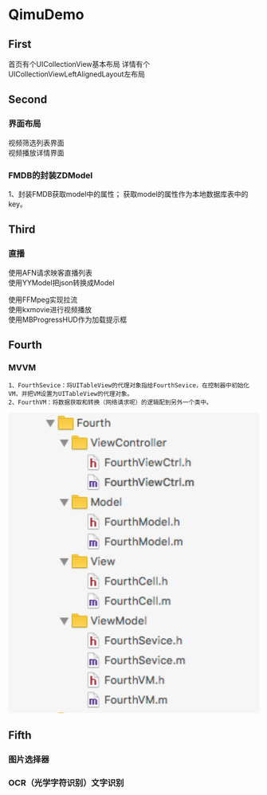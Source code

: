 # QimuDemo


## First
首页有个UICollectionView基本布局
详情有个UICollectionViewLeftAlignedLayout左布局



## Second
### 界面布局
视频筛选列表界面</br>
视频播放详情界面

### FMDB的封装ZDModel
1、封装FMDB获取model中的属性；
获取model的属性作为本地数据库表中的key。



## Third
### 直播
使用AFN请求映客直播列表</br>
使用YYModel把json转换成Model</br>

使用FFMpeg实现拉流</br>
使用kxmovie进行视频播放</br>
使用MBProgressHUD作为加载提示框



## Fourth
### MVVM
```
1、FourthSevice：将UITableView的代理对象指给FourthSevice，在控制器中初始化VM，并把VM设置为UITableView的代理对象。
2、FourthVM：将数据获取和转换（网络请求呢）的逻辑配到另外一个类中。
```
![MVVM文件结构](https://github.com/Braindie/BJMOOCDemo/blob/master/%E5%9B%BE%E7%89%87/MVVM.png)



## Fifth
### 图片选择器 
### OCR（光学字符识别）文字识别


